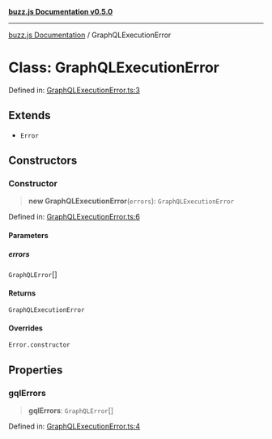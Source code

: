 [**buzz.js Documentation v0.5.0**](../README.md)

---

[buzz.js Documentation](../README.md) / GraphQLExecutionError

# Class: GraphQLExecutionError

Defined in: [GraphQLExecutionError.ts:3](https://github.com/Flatbook/buzz.js/blob/0bcb7dd776d01f1a717e3ab8b76084d265a535bd/src/GraphQLExecutionError.ts#L3)

## Extends

- `Error`

## Constructors

### Constructor

> **new GraphQLExecutionError**(`errors`): `GraphQLExecutionError`

Defined in: [GraphQLExecutionError.ts:6](https://github.com/Flatbook/buzz.js/blob/0bcb7dd776d01f1a717e3ab8b76084d265a535bd/src/GraphQLExecutionError.ts#L6)

#### Parameters

##### errors

`GraphQLError`[]

#### Returns

`GraphQLExecutionError`

#### Overrides

`Error.constructor`

## Properties

### gqlErrors

> **gqlErrors**: `GraphQLError`[]

Defined in: [GraphQLExecutionError.ts:4](https://github.com/Flatbook/buzz.js/blob/0bcb7dd776d01f1a717e3ab8b76084d265a535bd/src/GraphQLExecutionError.ts#L4)
